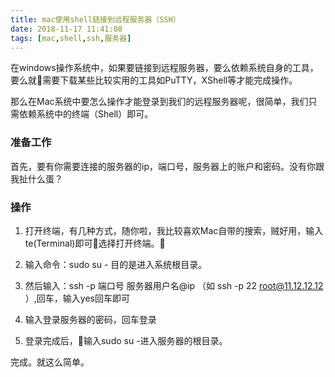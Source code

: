```yaml
---
title: mac使用shell链接到远程服务器（SSH）
date: 2018-11-17 11:41:08
tags: [mac,shell,ssh,服务器]
---
```


在windows操作系统中，如果要链接到远程服务器，要么依赖系统自身的工具，要么就需要下载某些比较实用的工具如PuTTY，XShell等才能完成操作。

那么在Mac系统中要怎么操作才能登录到我们的远程服务器呢，很简单，我们只需依赖系统中的终端（Shell）即可。

<!-- more -->
### 准备工作
首先，要有你需要连接的服务器的ip，端口号，服务器上的账户和密码。没有你跟我扯什么蛋？

### 操作
1. 打开终端，有几种方式，随你啦，我比较喜欢Mac自带的搜索，贼好用，输入te(Terminal)即可选择打开终端。

2. 输入命令：sudo su - 目的是进入系统根目录。

3. 然后输入：ssh -p 端口号 服务器用户名@ip （如 ssh -p 22 root@11.12.12.12 ）,回车，输入yes回车即可

4. 输入登录服务器的密码，回车登录

5. 登录完成后，输入sudo su -进入服务器的根目录。

完成。就这么简单。
